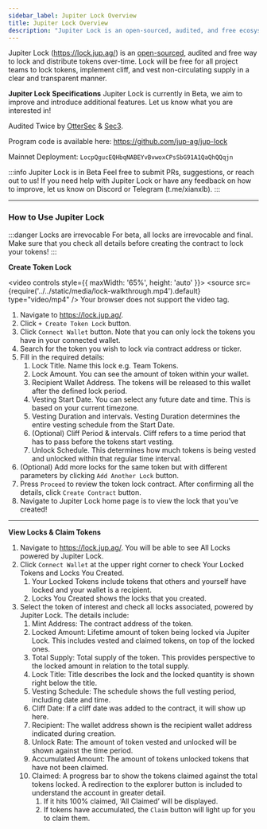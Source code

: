 ```yaml
---
sidebar_label: Jupiter Lock Overview
title: Jupiter Lock Overview
description: "Jupiter Lock is an open-sourced, audited, and free ecosystem tool to lock and distribute tokens over-time."
---
```


<head>
    <title>Jupiter Lock Overview</title>
    <meta name="twitter:card" content="summary" />
</head>

Jupiter Lock (https://lock.jup.ag/) is an [open-sourced](https://github.com/jup-ag/jup-lock), audited and free way to lock and distribute tokens over-time. Lock will be free for all project teams to lock tokens, implement cliff, and vest non-circulating supply in a clear and transparent manner. 

**Jupiter Lock Specifications**
Jupiter Lock is currently in Beta, we aim to improve and introduce additional features. Let us know what you are interested in! 

Audited Twice by [OtterSec](https://github.com/jup-ag/jup-lock/blob/main/audits/OtterSec_2024_08_15.pdf) & [Sec3](https://github.com/jup-ag/jup-lock/blob/main/audits/jup-lock_report_final.pdf). 

Program code is available here: https://github.com/jup-ag/jup-lock

Mainnet Deployment: `LocpQgucEQHbqNABEYvBvwoxCPsSbG91A1QaQhQQqjn` 

:::info Jupiter Lock is in Beta
Feel free to submit PRs, suggestions, or reach out to us! If you need help with Jupiter Lock or have any feedback on how to improve, let us know on Discord or Telegram (t.me/xianxlb). 
:::

-----

### How to Use Jupiter Lock

:::danger Locks are irrevocable
For beta, all locks are irrevocable and final. Make sure that you check all details before creating the contract to lock your tokens! 
:::

**Create Token Lock**

<video controls style={{ maxWidth: '65%', height: 'auto' }}>
  <source src={require('../../static/media/lock-walkthrough.mp4').default} type="video/mp4" />
  Your browser does not support the video tag.
</video>

1. Navigate to https://lock.jup.ag/. 
2. Click `+ Create Token Lock` button. 
3. Click `Connect Wallet` button. Note that you can only lock the tokens you have in your connected wallet. 
4. Search for the token you wish to lock via contract address or ticker.  
5. Fill in the required details:
   1. Lock Title. Name this lock e.g. Team Tokens.
   2. Lock Amount. You can see the amount of token within your wallet. 
   3. Recipient Wallet Address. The tokens will be released to this wallet after the defined lock period. 
   4. Vesting Start Date. You can select any future date and time. This is based on your current timezone.  
   5. Vesting Duration and intervals. Vesting Duration determines the entire vesting schedule from the Start Date. 
   6. (Optional) Cliff Period & intervals. Cliff refers to a time period that has to pass before the tokens start vesting. 
   7.  Unlock Schedule. This determines how much tokens is being vested and unlocked within that regular time interval. 
6.  (Optional) Add more locks for the same token but with different parameters by clicking `Add Another Lock` button. 
7.  Press `Proceed` to review the token lock contract. After confirming all the details, click `Create Contract` button.
8.  Navigate to Jupiter Lock home page is to view the lock that you’ve created!

-----


**View Locks & Claim Tokens** 
1. Navigate to https://lock.jup.ag/. You will be able to see All Locks powered by Jupiter Lock. 
2. Click `Connect Wallet` at the upper right corner to check Your Locked Tokens and Locks You Created. 
    1. Your Locked Tokens include tokens that others and yourself have locked and your wallet is a recipient. 
    2. Locks You Created shows the locks that you created. 
3. Select the token of interest and check all locks associated, powered by Jupiter Lock. The details include:  
    1. Mint Address: The contract address of the token.  
    2. Locked Amount: Lifetime amount of token being locked via Jupiter Lock. This includes vested and claimed tokens, on top of the locked ones.  
    3. Total Supply: Total supply of the token. This provides perspective to the locked amount in relation to the total supply.  
    4. Lock Title: Title describes the lock and the locked quantity is shown right below the title. 
    5. Vesting Schedule: The schedule shows the full vesting period, including date and time. 
    6. Cliff Date: If a cliff date was added to the contract, it will show up here. 
    7. Recipient: The wallet address shown is the recipient wallet address indicated during creation. 
    8. Unlock Rate: The amount of token vested and unlocked will be shown against the time period.  
    9. Accumulated Amount: The amount of tokens unlocked tokens that have not been claimed. 
    10. Claimed: A progress bar to show the tokens claimed against the total tokens locked. A redirection to the explorer button is included to understand the account in greater detail.  
        1. If it hits 100% claimed, ‘All Claimed’ will be displayed. 
        2. If tokens have accumulated, the `Claim` button will light up for you to claim them.